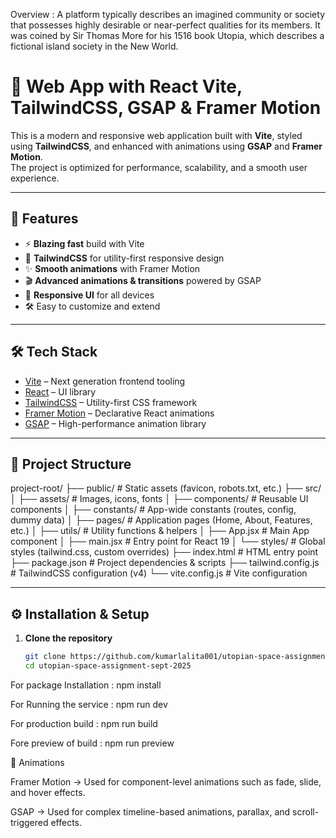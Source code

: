 Overview : A  platform typically describes an imagined community or society that possesses highly desirable or near-perfect qualities for its members. It was coined by Sir Thomas More for his 1516 book Utopia, which describes a fictional island society in the New World.



# 🚀 Web App with React Vite, TailwindCSS, GSAP & Framer Motion

This is a modern and responsive web application built with **Vite**, styled using **TailwindCSS**, and enhanced with animations using **GSAP** and **Framer Motion**.  
The project is optimized for performance, scalability, and a smooth user experience.

---

## 📌 Features
- ⚡️ **Blazing fast** build with Vite  
- 🎨 **TailwindCSS** for utility-first responsive design  
- ✨ **Smooth animations** with Framer Motion  
- 🎬 **Advanced animations & transitions** powered by GSAP  
- 📱 **Responsive UI** for all devices  
- 🛠 Easy to customize and extend  

---

## 🛠 Tech Stack
- [Vite](https://vitejs.dev/) – Next generation frontend tooling  
- [React](https://react.dev/) – UI library  
- [TailwindCSS](https://tailwindcss.com/) – Utility-first CSS framework  
- [Framer Motion](https://www.framer.com/motion/) – Declarative React animations  
- [GSAP](https://greensock.com/gsap/) – High-performance animation library  

---

## 📂 Project Structure

project-root/
├── public/ # Static assets (favicon, robots.txt, etc.)
├── src/
│ ├── assets/ # Images, icons, fonts
│ ├── components/ # Reusable UI components
│ ├── constants/ # App-wide constants (routes, config, dummy data)
│ ├── pages/ # Application pages (Home, About, Features, etc.)
│ ├── utils/ # Utility functions & helpers
│ ├── App.jsx # Main App component
│ ├── main.jsx # Entry point for React 19
│ └── styles/ # Global styles (tailwind.css, custom overrides)
├── index.html # HTML entry point
├── package.json # Project dependencies & scripts
├── tailwind.config.js # TailwindCSS configuration (v4)
└── vite.config.js # Vite configuration

---

## ⚙️ Installation & Setup

1. **Clone the repository**
   ```bash
   git clone https://github.com/kumarlalita001/utopian-space-assignment-sept-2025.git
   cd utopian-space-assignment-sept-2025


For package Installation : npm install

For Running the service : npm run dev

For production build : npm run build

Fore preview of build : npm run preview


🎨 Animations

Framer Motion → Used for component-level animations such as fade, slide, and hover effects.

GSAP → Used for complex timeline-based animations, parallax, and scroll-triggered effects.
